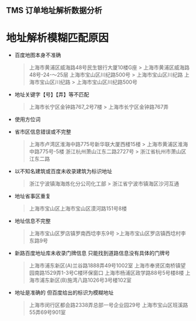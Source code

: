 TMS 订单地址解析数据分析
------------------------
# 地址解析模糊匹配原因

* 百度地图本身不准确
    >上海市黄浦区威海路48号民生银行大厦10楼G座  > 上海市黄浦区威海路48号-24-～25层
    > 上海市宝山区川纪路500号 > 上海市宝山区川纪路
    > 上海市宝山区川纪路 > 上海市宝山区川纪路500号

* 地址关键字【号】【弄】等不匹配
    > 上海市长宁区金钟路767_2号7楼 > 上海市长宁区金钟路767弄

* 使用方位词

* 省市区信息错误或不完整
    > 上海市卢湾区淮海中路775号新华联大厦西楼15楼 > 上海市黄浦区淮海中路775号-5楼
    >  浙江杭州萧山江东二路2727号 > 浙江省杭州市萧山区江东二路

* 以不知名建筑或百度未收录建筑为标识地址
    > 浙江宁波镇海海炼化分公司化工部  > 浙江省宁波市镇海区沙河互通

* 地址省事区重复
    > 上海市宝山区上海市宝山区漠河路151号8楼

* 地址信息不完整
	>上海市宝山区罗店镇罗南西埝李东9号 >上海市宝山区罗店镇西埝村李东路9号

* 新路百度地址库未收录门牌信息  只能找到道路信息没有具体的门牌号
	>上海市浦东新区(A)兰谷路1888弄49号1002室
	>上海市奉贤区南桥镇望园南路1529弄1-3号C楼环保窗口
	>上海市杨浦区政学路88号5号楼8楼
	>上海市浦东新区(B)施湾八路1026号3号楼102室

* 地址是准确的 但百度给出的标识为模糊地址
	>上海市闵行区都会路2338弄总部一号企业园29号
	>上海市宝山区班溪路55弄69号901室